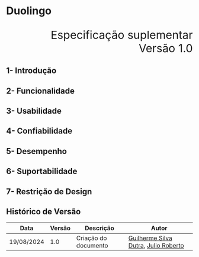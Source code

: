 # Duolingo


<p style="text-align: right; font-size: 30px;">
    Especificação suplementar
    <br>
    Versão 1.0
</p>



## **1- Introdução**
## **2- Funcionalidade**
## **3- Usabilidade**
## **4- Confiabilidade**
## **5- Desempenho**
## **6- Suportabilidade**
## **7- Restrição de Design** 



## Histórico de Versão

<center>

| Data | Versão | Descrição | Autor |
| ---- | ------ | --------- | ----- |
| 19/08/2024 | 1.0 | Criação do documento | [Guilherme Silva Dutra](https://github.com/GuiDutra21), [Julio Roberto](https://github.com/JulioR2022) |

</center>

